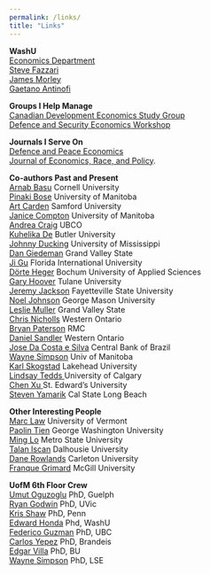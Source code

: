 ```yaml
---
permalink: /links/
title: "Links"
---
```

<strong>WashU</strong><br>
<a href="http://economics.wustl.edu/">Economics Department</a><br>
<a href="https://sites.wustl.edu/fazz/"> Steve Fazzari</a> <br>
<a href="https://sites.google.com/site/jamescmorley/">James Morley</a> <br>
<a href="https://sites.wustl.edu/gaetano/"> Gaetano Antinofi</a> <br>

<strong>Groups I Help Manage</strong><br>
<a href="https://www.economics.ca/cpages/study-groups">Canadian Development Economics Study Group</a><br>
<a href="https://www.defenceandsecurityeconomicsworkshop.ca/">Defence and Security Economics Workshop</a>

<strong>Journals I Serve On</strong><br>
<a rel="noreferrer noopener" href="http://www.tandfonline.com/toc/gdpe20/current" target="_blank">Defence and Peace Economics</a> <br>
<a rel="noreferrer noopener" href="http://www.springer.com/economics/policy/journal/41996" target="_blank">Journal of Economics, Race, and Policy</a>.

<strong>Co-authors Past and Present</strong><br>
<a href="https://dyson.cornell.edu/people/arnab-basu">Arnab Basu</a> Cornell University<br>
<a href="https://scholar.google.com/citations?user=ZseEDGEAAAAJ">Pinaki Bose</a> University of Manitoba<br>
<a href="http://artcarden.com/">Art Carden</a> Samford University<br>
<a href="http://janicecompton.wordpress.com">Janice Compton</a> University of Manitoba<br>
<a href="https://sites.google.com/view/andreacraig/home">Andrea Craig</a> UBCO<br>
<a href="http://kuhelika-de.weebly.com/">Kuhelika De</a> Butler University<br>
<a href="https://olemiss.edu/profiles/jcduckin">Johnny Ducking</a> University of Mississippi<br>
<a href="https://dangiedeman.wordpress.com">Dan Giedeman</a> Grand Valley State<br>
<a href="https://economics.fiu.edu/people/full-time-faculty/ji-gu/">Ji Gu</a> Florida International University<br>
<a href="https://scholar.google.com/citations?user=ejkaXIEAAAAJ&hl=en">Dörte Heger</a> Bochum University of Applied Sciences<br>
<a href="https://sites.google.com/site/garyhoovereconomics/home">Gary Hoover</a> Tulane University<br>
<a href="http://jeremyjacksonphd.com/">Jeremy Jackson</a> Fayetteville State University <br>
<a href="https://noeldjohnson.github.io/">Noel Johnson</a> George Mason University<br>
<a href="https://www.gvsu.edu/seidman/facultystaff-directory-195.htm?recordId_1=CB6380EB-72A7-A8F6-21E4B89E51098A8B#E277C63A-5715-217A-5A00D3A0737508AD">Leslie Muller</a> Grand Valley State<br> 
<a href="http://law.uwo.ca/about_us/our_people/faculty/christopher_nicholls.html">Chris Nicholls</a> Western Ontario<br>
<a href="https://www.rmcc-cmrc.ca/en/management-and-economics/bryan-paterson">Bryan Paterson</a> RMC<br>
<a href="http://www.eylaw.ca/lw/en/people/daniel-sandler">Daniel Sandler</a> Western Ontario<br>
<a href="https://la.linkedin.com/in/jose-ricardo-da-costa-e-silva-8b1493">Jose Da Costa e Silva</a> Central Bank of Brazil<br>
<a href="http://home.cc.umanitoba.ca/~simpson/">Wayne Simpson</a> Univ of Manitoba<br>
<a href="https://sites.google.com/site/karlskogstad/">Karl Skogstad</a> Lakehead University<br>
<a href="https://econ.ucalgary.ca/manageprofile/profiles/1-8280102">Lindsay Tedds </a>University of Calgary<br>
<a href="https://chenxuecon.github.io/">Chen Xu </a>St. Edward&#8217;s University<br>
<a href="http://web.csulb.edu/~syamarik/">Steven Yamarik</a> Cal State Long Beach<br>

<strong>Other Interesting People</strong><br>
<a href="https://sites.google.com/view/mtlaw">Marc Law</a> University of Vermont<br>
<a href="https://economics.columbian.gwu.edu/pao-lin-tien">Paolin Tien</a> George Washington University<br>
<a href="https://www.metrostate.edu/about/directory/ming-lo">Ming Lo</a> Metro State University<br>
<a href="https://faculty.economics.dal.ca/iscan/">Talan Iscan</a> Dalhousie University<br>
<a href="https://carleton.ca/npsia/people/dane-rowlands/">Dane Rowlands</a> Carleton University<br>
<a href="https://www.mcgill.ca/economics/franque-grimard">Franque Grimard</a> McGill University<br>

<strong>UofM 6th Floor Crew</strong><br>
<a href="https://home.cc.umanitoba.ca/~oguzoglu/index.htm">Umut Oguzoglu</a> PhD, Guelph<br>
<a href="https://home.cc.umanitoba.ca/~godwinrt/">Ryan Godwin</a> PhD, UVic<br>
<a href="https://sites.google.com/view/kris-shaw/home">Kris Shaw</a> PhD, Penn<br>
<a href="https://sites.google.com/view/edwardhonda/home">Edward Honda</a> Phd, WashU<br>
<a href="https://sites.google.com/view/federicoguzman/home">Federico Guzman</a> PhD, UBC<br>
<a href="https://sites.google.com/site/yepezcarlos/">Carlos Yepez</a> PhD, Brandeis<br>
<a href="https://sites.google.com/site/siteofedgarvilla/">Edgar Villa</a> PhD, BU<br>
<a href="https://home.cc.umanitoba.ca/~simpson/">Wayne Simpson</a> PhD, LSE<br>

